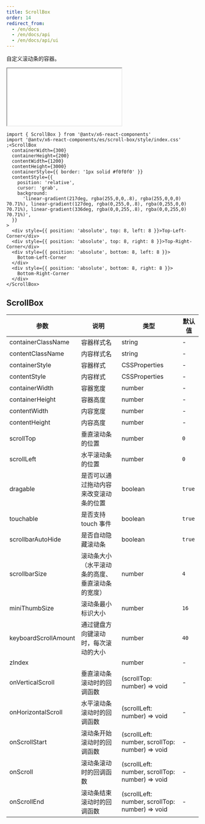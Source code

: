 ```yaml
---
title: ScrollBox
order: 14
redirect_from:
  - /en/docs
  - /en/docs/api
  - /en/docs/api/ui
---
```


自定义滚动条的容器。

<iframe src="/demos/api/ui/scrollbox/basic"></iframe>

```tsx
import { ScrollBox } from '@antv/x6-react-components'
import '@antv/x6-react-components/es/scroll-box/style/index.css'
;<ScrollBox
  containerWidth={300}
  containerHeight={200}
  contentWidth={1200}
  contentHeight={3000}
  containerStyle={{ border: '1px solid #f0f0f0' }}
  contentStyle={{
    position: 'relative',
    cursor: 'grab',
    background:
      'linear-gradient(217deg, rgba(255,0,0,.8), rgba(255,0,0,0) 70.71%), linear-gradient(127deg, rgba(0,255,0,.8), rgba(0,255,0,0) 70.71%), linear-gradient(336deg, rgba(0,0,255,.8), rgba(0,0,255,0) 70.71%)',
  }}
>
  <div style={{ position: 'absolute', top: 8, left: 8 }}>Top-Left-Corner</div>
  <div style={{ position: 'absolute', top: 8, right: 8 }}>Top-Right-Corner</div>
  <div style={{ position: 'absolute', bottom: 8, left: 8 }}>
    Bottom-Left-Corner
  </div>
  <div style={{ position: 'absolute', bottom: 8, right: 8 }}>
    Bottom-Right-Corner
  </div>
</ScrollBox>
```

## ScrollBox

| 参数 | 说明 | 类型 | 默认值 |
| --- | --- | --- | --- |
| containerClassName | 容器样式名 | string | - |
| contentClassName | 内容样式名 | string | - |
| containerStyle | 容器样式 | CSSProperties | - |
| contentStyle | 内容样式 | CSSProperties | - |
| containerWidth | 容器宽度 | number | - |
| containerHeight | 容器高度 | number | - |
| contentWidth | 内容宽度 | number | - |
| contentHeight | 内容高度 | number | - |
| scrollTop | 垂直滚动条的位置 | number | `0` |
| scrollLeft | 水平滚动条的位置 | number | `0` |
| dragable | 是否可以通过拖动内容来改变滚动条的位置 | boolean | `true` |
| touchable | 是否支持 touch 事件 | boolean | `true` |
| scrollbarAutoHide | 是否自动隐藏滚动条 | boolean | `true` |
| scrollbarSize | 滚动条大小（水平滚动条的高度、垂直滚动条的宽度） | number | `4` |
| miniThumbSize | 滚动条最小标识大小 | number | `16` |
| keyboardScrollAmount | 通过键盘方向键滚动时，每次滚动的大小 | number | `40` |
| zIndex |  | number | - |
| onVerticalScroll | 垂直滚动条滚动时的回调函数 | (scrollTop: number) => void | - |
| onHorizontalScroll | 水平滚动条滚动时的回调函数 | (scrollLeft: number) => void | - |
| onScrollStart | 滚动条开始滚动时的回调函数 | (scrollLeft: number, scrollTop: number) => void | - |
| onScroll | 滚动条滚动时的回调函数 | (scrollLeft: number, scrollTop: number) => void | - |
| onScrollEnd | 滚动条结束滚动时的回调函数 | (scrollLeft: number, scrollTop: number) => void | - |

